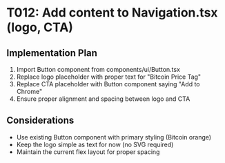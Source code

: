 # T012: Add content to Navigation.tsx (logo, CTA)

## Implementation Plan

1. Import Button component from components/ui/Button.tsx
2. Replace logo placeholder with proper text for "Bitcoin Price Tag" 
3. Replace CTA placeholder with Button component saying "Add to Chrome"
4. Ensure proper alignment and spacing between logo and CTA

## Considerations

- Use existing Button component with primary styling (Bitcoin orange)
- Keep the logo simple as text for now (no SVG required)
- Maintain the current flex layout for proper spacing